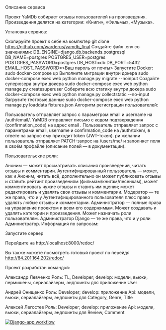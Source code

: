 Описание сервиса

Проект YaMDb собирает отзывы пользователей на произведения. Произведения делятся на категории: «Книги», «Фильмы», «Музыка».

Установка сервиса:

Скопируйте проект к себе на компютер git clone https://github.com/warderus/yamdb_final
Создайте файл .env со значениями: DB_ENGINE=django.db.backends.postgresql DB_NAME=postgres POSTGRES_USER=postgres POSTGRES_PASSWORD=postgres DB_HOST=db DB_PORT=5432 EMAIL_HOST_PASSWORD=<Ваш пароль от почты>
Запустите Docker: sudo docker-compose up
Выполните миграции внутри докера sudo docker-compose exec web python manage.py migrate --noinput
Создайте суперюзера внутри докера sudo docker-compose exec web python manage.py createsuperuser
Соберите всю статику внутри докера sudo docker-compose exec web python manage.py collectstatic --no-input
Загрузите тестовые данные sudo docker-compose exec web python manage.py loaddata fixtures.json
Алгоритм регистрации пользователей:

Пользователь отправляет запрос с параметром email и username на /auth/email/.
YaMDB отправляет письмо с кодом подтверждения (confirmation_code) на адрес email .
Пользователь отправляет запрос с параметрами email, username и confirmation_code на /auth/token/, в ответе на запрос ему приходит token (JWT-токен).
ри желании пользователь отправляет PATCH-запрос на /users/me/ и заполняет поля в своём профайле (описание полей — в документации).

Пользовательские роли:

Аноним — может просматривать описания произведений, читать отзывы и комментарии.
Аутентифицированный пользователь — может, как и Аноним, читать всё, дополнительно он может публиковать отзывы и ставить рейтинг произведениям (фильмам/книгам/песенкам), может комментировать чужие отзывы и ставить им оценки; может редактировать и удалять свои отзывы и комментарии.
Модератор — те же права, что и у Аутентифицированного пользователя плюс право удалять любые отзывы и комментарии.
Администратор — полные права на управление проектом и всем его содержимым. Может создавать и удалять категории и произведения. Может назначать роли пользователям.
Администратор Django — те же права, что и у роли Администратор.
Информация по запросам:

Запустите сервер

Перейдите на http://localhost:8000/redoc/

Вы также можете посмотреть готовый проект по перейдя http://84.201.164.202/redoc/

Проект разработан командой:

Александр Левченко Роль: TL, Developer; develop: модели, вьюхи, пермишены, сериалайзеры, эндпоинты для приложение User

Андрей Онищенко Роль: Developer; develop: приложение Api: модели, вьюхи, сериалайзеры, эндпоинты для Category, Genre, Title

Алексей Легостев Роль: Developer; develop: приложение Api: модели, вьюхи, сериалайзеры, эндпоинты для Review, Comment

[![Django-app workflow](https://github.com/warderus/yamdb_final/actions/workflows/yamdb_workflow.yml/badge.svg?branch=master&event=deployment_status)](https://github.com/warderus/yamdb_final/actions/workflows/yamdb_workflow.yml)